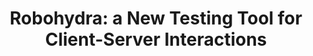 ---
title: 'Robohydra: a New Testing Tool for Client-Server Interactions'
authors:
- esteban-velazquez
intro: 'RoboHydra is a web server designed to help you write and test software that uses HTTP as a communication protocol. This article will take you through the basics of how RoboHydra works and how to install and use it at a basic level. You’ll see how to use it as a proxy for an existing site, and how you can make changes to local files and see those changes immediately reflected on the live site!'
layout: article
---